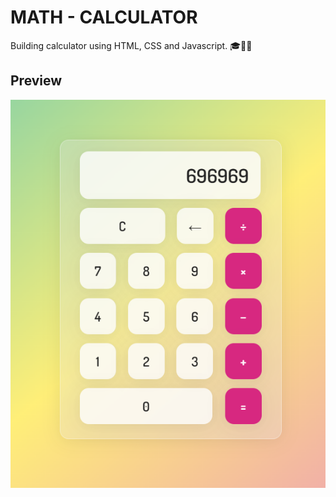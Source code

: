 # MATH - CALCULATOR

Building calculator using HTML, CSS and Javascript. 🎓🎯🧮

## Preview

![Calculator-preview](/preview.PNG "math-calculator")
